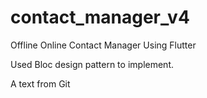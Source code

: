 # contact_manager_v4

Offline Online Contact Manager Using Flutter
 
 Used Bloc design pattern to implement.
 
 A text from Git
